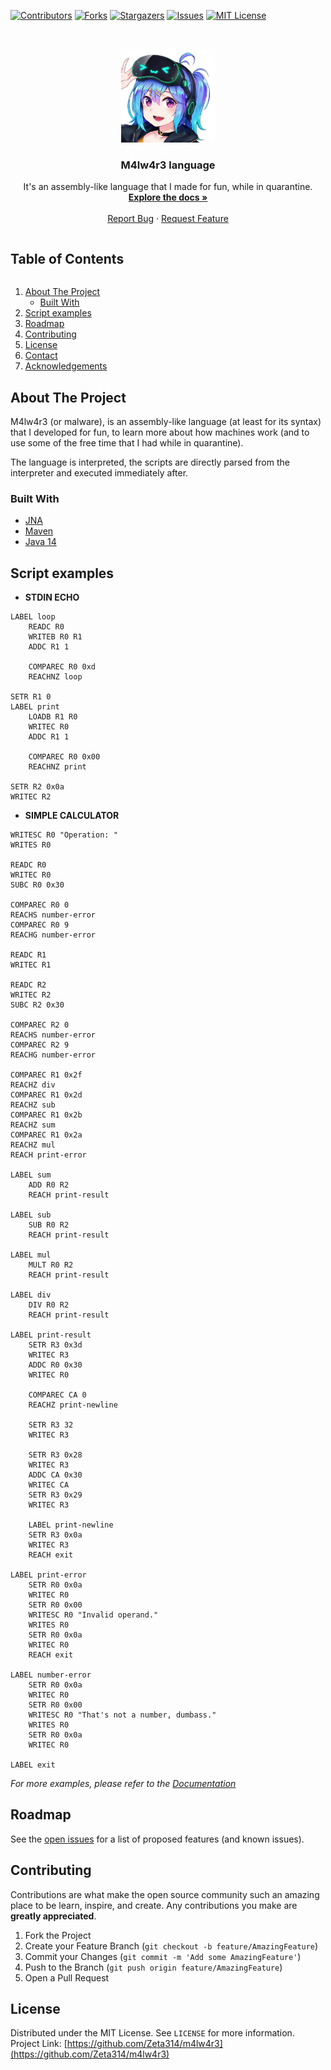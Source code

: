 [![Contributors][contributors-shield]][contributors-url]
[![Forks][forks-shield]][forks-url]
[![Stargazers][stars-shield]][stars-url]
[![Issues][issues-shield]][issues-url]
[![MIT License][license-shield]][license-url]



<!-- PROJECT LOGO -->
<br />
<p align="center">
  <a href="https://github.com/Zeta314/m4lw4r3">
    <img src="images/logo.jpg" alt="Logo" width="150" height="150">
  </a>

  <h3 align="center">M4lw4r3 language</h3>

  <p align="center">
    It's an assembly-like language that I made for fun, while in quarantine.
    <br />
    <a href="https://github.com/Zeta314/m4lw4r3"><strong>Explore the docs »</strong></a>
    <br />
    <br />
    <a href="https://github.com/Zeta314/m4lw4r3/issues">Report Bug</a>
    ·
    <a href="https://github.com/Zeta314/m4lw4r3/issues">Request Feature</a>
  </p>
</p>



<!-- TABLE OF CONTENTS -->
<h2 style="display: inline-block">Table of Contents</h2>
<ol>
  <li>
    <a href="#about-the-project">About The Project</a>
    <ul>
      <li><a href="#built-with">Built With</a></li>
    </ul>
  </li>
  <li><a href="#script-examples">Script examples</a></li>
  <li><a href="#roadmap">Roadmap</a></li>
  <li><a href="#contributing">Contributing</a></li>
  <li><a href="#license">License</a></li>
  <li><a href="#contact">Contact</a></li>
  <li><a href="#acknowledgements">Acknowledgements</a></li>
</ol>


## About The Project

M4lw4r3 (or malware), is an assembly-like language (at least for its syntax) that I developed for fun, to learn more
about how machines work (and to use some of the free time that I had while in quarantine).

The language is interpreted, the scripts are directly parsed from the interpreter and executed immediately after.

### Built With

* [JNA](https://github.com/java-native-access/jna)
* [Maven](https://maven.apache.org/)
* [Java 14](https://www.java.com/en/)

## Script examples

- **STDIN ECHO**
```
LABEL loop
	READC R0
	WRITEB R0 R1
	ADDC R1 1
	
	COMPAREC R0 0xd
	REACHNZ loop

SETR R1 0
LABEL print
	LOADB R1 R0
	WRITEC R0
	ADDC R1 1
	
	COMPAREC R0 0x00
	REACHNZ print

SETR R2 0x0a
WRITEC R2
``` 
 
- **SIMPLE CALCULATOR**
```
WRITESC R0 "Operation: "
WRITES R0

READC R0
WRITEC R0
SUBC R0 0x30

COMPAREC R0 0
REACHS number-error
COMPAREC R0 9
REACHG number-error

READC R1
WRITEC R1

READC R2
WRITEC R2
SUBC R2 0x30

COMPAREC R2 0
REACHS number-error
COMPAREC R2 9
REACHG number-error

COMPAREC R1 0x2f
REACHZ div
COMPAREC R1 0x2d
REACHZ sub
COMPAREC R1 0x2b
REACHZ sum
COMPAREC R1 0x2a
REACHZ mul
REACH print-error

LABEL sum
    ADD R0 R2
    REACH print-result

LABEL sub
    SUB R0 R2
    REACH print-result

LABEL mul
    MULT R0 R2
    REACH print-result

LABEL div
    DIV R0 R2
    REACH print-result

LABEL print-result
    SETR R3 0x3d
    WRITEC R3
    ADDC R0 0x30
    WRITEC R0

    COMPAREC CA 0
    REACHZ print-newline

    SETR R3 32
    WRITEC R3

    SETR R3 0x28
    WRITEC R3
    ADDC CA 0x30
    WRITEC CA
    SETR R3 0x29
    WRITEC R3

    LABEL print-newline
    SETR R3 0x0a
    WRITEC R3
    REACH exit

LABEL print-error
    SETR R0 0x0a
    WRITEC R0
    SETR R0 0x00
    WRITESC R0 "Invalid operand."
    WRITES R0
    SETR R0 0x0a
    WRITEC R0
    REACH exit

LABEL number-error
    SETR R0 0x0a
    WRITEC R0
    SETR R0 0x00
    WRITESC R0 "That's not a number, dumbass."
    WRITES R0
    SETR R0 0x0a
    WRITEC R0

LABEL exit
```

_For more examples, please refer to the [Documentation](https://github.com/Zeta314/m4lw4r3/wiki)_


## Roadmap

See the [open issues](https://github.com/Zeta314/m4lw4r3/issues) for a list of proposed features (and known issues).


## Contributing

Contributions are what make the open source community such an amazing place to be learn, inspire, and create. Any contributions you make are **greatly appreciated**.

1. Fork the Project
2. Create your Feature Branch (`git checkout -b feature/AmazingFeature`)
3. Commit your Changes (`git commit -m 'Add some AmazingFeature'`)
4. Push to the Branch (`git push origin feature/AmazingFeature`)
5. Open a Pull Request

## License

Distributed under the MIT License. See `LICENSE` for more information.
Project Link: [https://github.com/Zeta314/m4lw4r3](https://github.com/Zeta314/m4lw4r3)


<!-- MARKDOWN LINKS & IMAGES -->
[contributors-shield]: https://img.shields.io/github/contributors/Zeta314/m4lw4r3.svg?style=for-the-badge
[contributors-url]: https://github.com/Zeta314/m4lw4r3/graphs/contributors
[forks-shield]: https://img.shields.io/github/forks/Zeta314/m4lw4r3.svg?style=for-the-badge
[forks-url]: https://github.com/Zeta314/m4lw4r3/network/members
[stars-shield]: https://img.shields.io/github/stars/Zeta314/m4lw4r3.svg?style=for-the-badge
[stars-url]: https://github.com/Zeta314/m4lw4r3/stargazers
[issues-shield]: https://img.shields.io/github/issues/Zeta314/m4lw4r3.svg?style=for-the-badge
[issues-url]: https://github.com/Zeta314/m4lw4r3/issues
[license-shield]: https://img.shields.io/github/license/Zeta314/m4lw4r3.svg?style=for-the-badge
[license-url]: https://github.com/Zeta314/m4lw4r3/blob/master/LICENSE.txt
